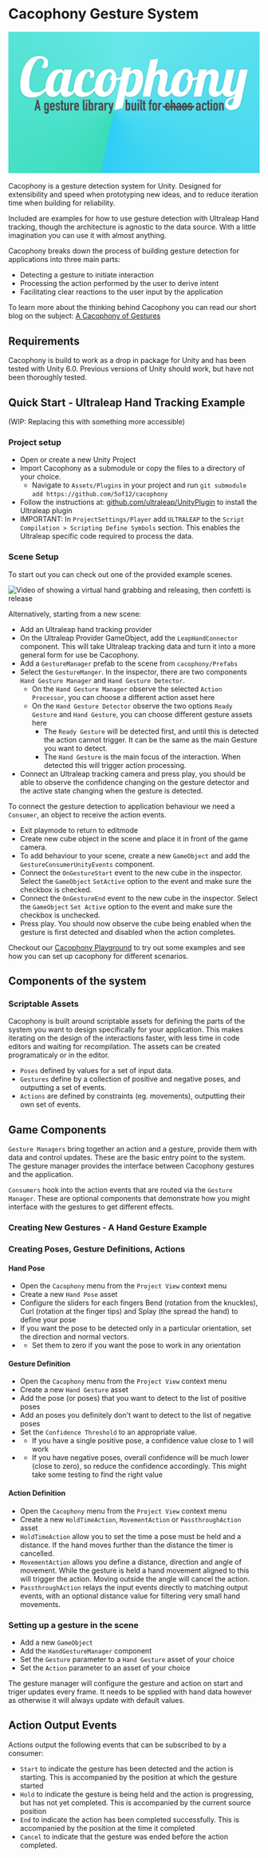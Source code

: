 # Cacophony Gesture System

![Cacophony A gesture library build for action](/media/Cacophony_banner.png "Cacophony banner")

Cacophony is a gesture detection system for Unity. Designed for extensibility and speed when prototyping new ideas, and to reduce iteration time when building for reliability. 

Included are examples for how to use gesture detection with Ultraleap Hand tracking, though the architecture is agnostic to the data source. With a little imagination you can use it with almost anything.

Cacophony breaks down the process of building gesture detection for applications into three main parts:
- Detecting a gesture to initiate interaction
- Processing the action performed by the user to derive intent
- Facilitating clear reactions to the user input by the application

To learn more about the thinking behind Cacophony you can read our short blog on the subject: [A Cacophony of Gestures](https://5of12.github.io/2025/04/07/a-cacophony-of-gestures.html)

## Requirements

Cacophony is build to work as a drop in package for Unity and has been tested with Unity 6.0. 
Previous versions of Unity should work, but have not been thoroughly tested.

## Quick Start - Ultraleap Hand Tracking Example
(WIP: Replacing this with something more accessible)

### Project setup
- Open or create a new Unity Project
- Import Cacophony as a submodule or copy the files to a directory of your choice.
    - Navigate to `Assets/Plugins` in your project and run `git submodule add https://github.com/5of12/cacophony`
- Follow the instructions at: [github.com/ultraleap/UnityPlugin](https://github.com/ultraleap/UnityPlugin) to install the Ultraleap plugin
- IMPORTANT: In `ProjectSettings/Player` add `ULTRALEAP` to the `Script Compilation > Scripting Define Symbols` section. This enables the Ultraleap specific code required to process the data.

### Scene Setup
To start out you can check out one of the provided example scenes. 

![Video of showing a virtual hand grabbing and releasing, then confetti is release](/media/Grab-Release.gif "Grab Release")

Alternatively, starting from a new scene:
- Add an Ultraleap hand tracking provider
- On the Ultraleap Provider GameObject, add the `LeapHandConnector` component. This will take Ultraleap tracking data and turn it into a more general form for use be Cacophony.
- Add a `GestureManager` prefab to the scene from `cacophony/Prefabs`
- Select the `GestureManger`. In the inspector, there are two components `Hand Gesture Manager` and `Hand Gesture Detector`.
    - On the `Hand Gesture Manager` observe the selected `Action Processor`, you can choose a different action asset here
    - On the `Hand Gesture Detector` observe the two options `Ready Gesture` and `Hand Gesture`, you can choose different gesture assets here
        - The `Ready Gesture` will be detected first, and until this is detected the action cannot trigger. It can be the same as the main Gesture you want to detect.
        - The `Hand Gesture` is the main focus of the interaction. When detected this will trigger action processing.
- Connect an Ultraleap tracking camera and press play, you should be able to observe the confidence changing on the gesture detector and the active state changing when the gesture is detected. 

To connect the gesture detection to application behaviour we need a `Consumer`, an object to receive the action events.
- Exit playmode to return to editmode
- Create new cube object in the scene and place it in front of the game camera.
- To add behaviour to your scene, create a new `GameObject` and add the `GestureConsumerUnityEvents` component. 
- Connect the `OnGestureStart` event to the new cube in the inspector. Select the `GameObject` `SetActive` option to the event and make sure the checkbox is checked.
- Connect the `OnGestureEnd` event to the new cube in the inspector. Select the `GameObject` `Set Active` option to the event and make sure the checkbox is unchecked.
- Press play. You should now observe the cube being enabled when the gesture is first detected and disabled when the action completes.

Checkout our [Cacophony Playground](https://github.com/5of12/Cacophony-Playground) to try out some examples and see how you can set up cacophony for different scenarios.

## Components of the system

### Scriptable Assets
Cacophony is built around scriptable assets for defining the parts of the system you want to design specifically for your application. This makes iterating on the design of the interactions faster, with less time in code editors and waiting for recompilation. The assets can be created programaticaly or in the editor.

* `Poses` defined by values for a set of input data.
* `Gestures` define by a collection of positive and negative poses, and outputting a set of events.
* `Actions` are defined by constraints (eg. movements), outputting their own set of events.

## Game Components

`Gesture Managers` bring together an action and a gesture, provide them with data and control updates. These are the basic entry point to the system. The gesture manager provides the interface between Cacophony gestures and the application.

`Consumers` hook into the action events that are routed via the `Gesture Manager`. These are optional components that demonstrate how you might interface with the gestures to get different effects.

### Creating New Gestures - A Hand Gesture Example

### Creating Poses, Gesture Definitions, Actions
#### Hand Pose
* Open the `Cacophony` menu from the `Project View` context menu
* Create a new `Hand Pose` asset
* Configure the sliders for each fingers Bend (rotation from the knuckles), Curl (rotation at the finger tips) and Splay (the spread the hand) to define your pose
* If you want the pose to be detected only in a particular orientation, set the direction and normal vectors. 
* * Set them to zero if you want the pose to work in any orientation

#### Gesture Definition
* Open the `Cacophony` menu from the `Project View` context menu
* Create a new `Hand Gesture` asset
* Add the pose (or poses) that you want to detect to the list of positive poses
* Add an poses you definitely don't want to detect to the list of negative poses
* Set the `Confidence Threshold` to an appropriate value.
* * If you have a single positive pose, a confidence value close to 1 will work
* * If you have negative poses, overall confidence will be much lower (close to zero), so reduce the confidence accordingly. This might take some testing to find the right value

#### Action Definition
* Open the `Cacophony` menu from the `Project View` context menu
* Create a new `HoldTimeAction`, `MovementAction` or `PassthroughAction` asset
* `HoldTimeAction` allow you to set the time a pose must be held and a distance. If the hand moves further than the distance the timer is cancelled.
* `MovementAction` allows you define a distance, direction and angle of movement. While the gesture is held a hand movement aligned to this will trigger the action. Moving outside the angle will cancel the action.
* `PassthroughAction` relays the input events directly to matching output events, with an optional distance value for filtering very small hand movements.

### Setting up a gesture in the scene

* Add a new `GameObject`
* Add the `HandGestureManager` component
* Set the `Gesture` parameter to a `Hand Gesture` asset of your choice
* Set the `Action` parameter to an asset of your choice

The gesture manager will configure the gesture and action on start and triger updates every frame. It needs to be spplied with hand data however as otherwise it will always update with default values.

## Action Output Events

Actions output the following events that can be subscribed to by a consumer:

* `Start` to indicate the gesture has been detected and the action is starting. This is accompanied by the position at which the gesture started
* `Hold` to indicate the gesture is being held and the action is progressing, but has not yet completed. This is accompanied by the current source position
* `End` to indicate the action has been completed successfully. This is accompanied by the position at the time it completed
* `Cancel` to indicate that the gesture was ended before the action completed.


